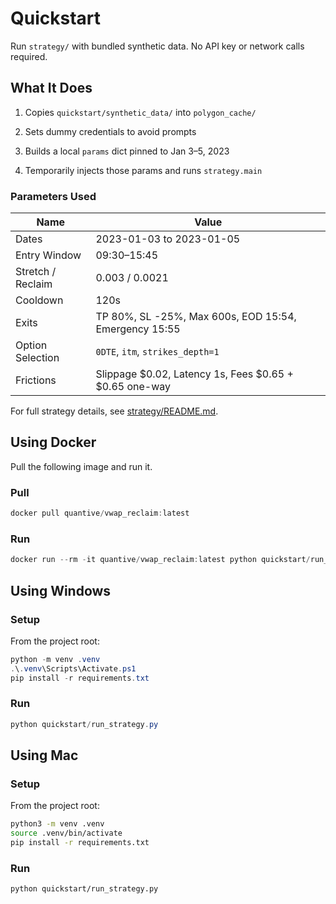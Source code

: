 # Quickstart

Run `strategy/` with bundled synthetic data. No API key or network calls required.

## What It Does

1. Copies `quickstart/synthetic_data/` into `polygon_cache/`

2. Sets dummy credentials to avoid prompts

3. Builds a local `params` dict pinned to Jan 3–5, 2023

4. Temporarily injects those params and runs `strategy.main`

### Parameters Used

| Name | Value |
|---|---|
| Dates | 2023-01-03 to 2023-01-05 |
| Entry Window | 09:30–15:45 |
| Stretch / Reclaim | 0.003 / 0.0021 |
| Cooldown | 120s |
| Exits | TP 80%, SL -25%, Max 600s, EOD 15:54, Emergency 15:55 |
| Option Selection | `0DTE`, `itm`, `strikes_depth=1` |
| Frictions | Slippage $0.02, Latency 1s, Fees $0.65 + $0.65 one-way |

For full strategy details, see [strategy/README.md](../strategy/).

## Using Docker

Pull the following image and run it.

### Pull

```powershell
docker pull quantive/vwap_reclaim:latest
```

### Run

```powershell
docker run --rm -it quantive/vwap_reclaim:latest python quickstart/run_strategy.py
```


## Using Windows

### Setup

From the project root:

```powershell
python -m venv .venv
.\.venv\Scripts\Activate.ps1
pip install -r requirements.txt
```

### Run

```powershell
python quickstart/run_strategy.py
```

## Using Mac

### Setup

From the project root:

```bash
python3 -m venv .venv
source .venv/bin/activate
pip install -r requirements.txt
```

### Run

```bash
python quickstart/run_strategy.py
```

